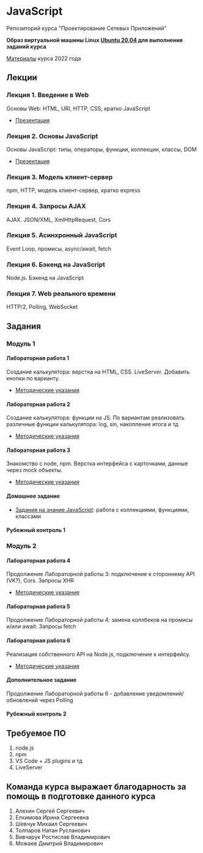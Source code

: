 # JavaScript

Репозиторий курса "Проектирование Сетевых Приложений"

**Образ виртуальной машины Linux [Ubuntu 20.04](https://github.com/iu5git/Standards/blob/main/Linux/Linux.md) для выполнения заданий курса**

[Материалы](Labs2022) курса 2022 года

## Лекции

### Лекция 1. Введение в Web

Основы Web: HTML, URI, HTTP, CSS, кратко JavaScript

* [Презентация](/lectures/lec1.pdf)

### Лекция 2. Основы JavaScript

Основы JavaScript: типы, операторы, функции, коллекции, классы, DOM

* [Презентация](/lectures/lec2.pdf)

### Лекция 3. Модель клиент-сервер

npm, HTTP, модель клиент-сервер, кратко express

### Лекция 4. Запросы AJAX

AJAX. JSON/XML, XmlHttpRequest, Cors

### Лекция 5. Асинхронный JavaScript

Event Loop, промисы, async/await, fetch

### Лекция 6. Бэкенд на JavaScript

Node.js. Бэкенд на JavaScript

### Лекция 7. Web реального времени

HTTP/2, Polling, WebSocket

## Задания

### Модуль 1

#### Лабораторная работа 1

Создание калькулятора: верстка на HTML, CSS. LiveServer. Добавить кнопки по варианту.

* [Методические указания](/tutorials/calculator/HTML.md)

#### Лабораторная работа 2

Создание калькулятора: функции на JS. По вариантам реализовать различные функции калькулятора: log, sin, накопление итога и тд

* [Методические указания](/tutorials/calculator/JS.md)

#### Лабораторная работа 3

Знакомство с node, npm. Верстка интерфейса с карточками, данные через mock объекты.

* [Методические указания](/tutorials/front/front.md)

#### Домашнее задание

* [Задания на знание JavaScript](/tutorials/homework/homework.md): работа с коллекциями, функциями, классами

#### Рубежный контроль 1

### Модуль 2

#### Лабораторная работа 4

Продолжение Лабораторной работы 3: подключение к стороннему API (VK?), Cors. Запросы XHR

* [Методические указания](/tutorials/front/front-api.md)

#### Лабораторная работа 5

Продолжение Лабораторной работы 4: замена коллбеков на промисы и/или await. Запросы fetch

#### Лабораторная работа 6

Реализация собственного API на Node.js, подключение к интерфейсу.

* [Методические указания](/tutorials/lab6)

#### Дополнительное задание

Продолжение Лабораторной работы 6 - добавление уведомлений/обновлений через Polling

#### Рубежный контроль 2

## Требуемое ПО

1. node.js
2. npm
3. VS Code + JS plugins и тд
4. LiveServer

## Команда курса выражает благодарность за помощь в подготовке данного курса

1. Алехин Сергей Сергеевич
2. Елхимова Ирина Сергеевна
3. Шевчук Михаил Сергеевич
4. Толпаров Натан Русланович
5. Вивчарук Ростислав Владимирович
6. Можаев Дмитрий Владимирович
